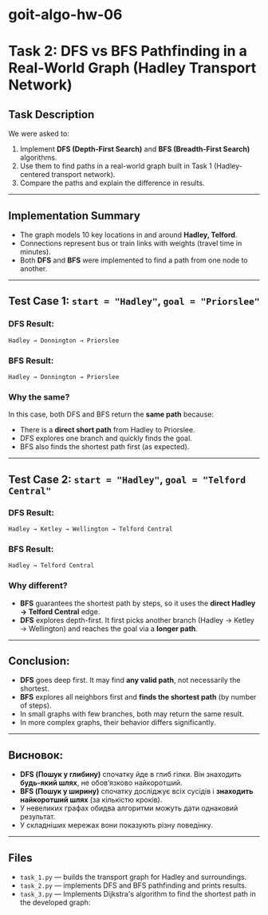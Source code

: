 # goit-algo-hw-06

# Task 2: DFS vs BFS Pathfinding in a Real-World Graph (Hadley Transport Network)

## Task Description

We were asked to:

1. Implement **DFS (Depth-First Search)** and **BFS (Breadth-First Search)** algorithms.
2. Use them to find paths in a real-world graph built in Task 1 (Hadley-centered transport network).
3. Compare the paths and explain the difference in results.

---

## Implementation Summary

- The graph models 10 key locations in and around **Hadley, Telford**.
- Connections represent bus or train links with weights (travel time in minutes).
- Both **DFS** and **BFS** were implemented to find a path from one node to another.

---

## Test Case 1: `start = "Hadley"`, `goal = "Priorslee"`

### DFS Result:

```
Hadley → Donnington → Priorslee
```

### BFS Result:

```
Hadley → Donnington → Priorslee
```

### Why the same?

In this case, both DFS and BFS return the **same path** because:

- There is a **direct short path** from Hadley to Priorslee.
- DFS explores one branch and quickly finds the goal.
- BFS also finds the shortest path first (as expected).

---

## Test Case 2: `start = "Hadley"`, `goal = "Telford Central"`

### DFS Result:

```
Hadley → Ketley → Wellington → Telford Central
```

### BFS Result:

```
Hadley → Telford Central
```

### Why different?

- **BFS** guarantees the shortest path by steps, so it uses the **direct Hadley → Telford Central** edge.
- **DFS** explores depth-first. It first picks another branch (Hadley → Ketley → Wellington) and reaches the goal via a **longer path**.

---

## Conclusion:

- **DFS** goes deep first. It may find **any valid path**, not necessarily the shortest.
- **BFS** explores all neighbors first and **finds the shortest path** (by number of steps).
- In small graphs with few branches, both may return the same result.
- In more complex graphs, their behavior differs significantly.

---

## Висновок:

- **DFS (Пошук у глибину)** спочатку йде в глиб гілки. Він знаходить **будь-який шлях**, не обов’язково найкоротший.
- **BFS (Пошук у ширину)** спочатку досліджує всіх сусідів і **знаходить найкоротший шлях** (за кількістю кроків).
- У невеликих графах обидва алгоритми можуть дати однаковий результат.
- У складніших мережах вони показують різну поведінку.

---

## Files

- `task_1.py` — builds the transport graph for Hadley and surroundings.
- `task_2.py` — implements DFS and BFS pathfinding and prints results.
- `task_3.py` — Implements Dijkstra's algorithm to find the shortest path in the developed graph:
